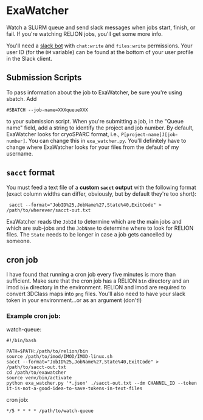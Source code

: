 # ExaWatcher

Watch a SLURM queue and send slack messages when jobs start, finish, or fail.
If you're watching RELION jobs, you'll get some more info.

You'll need a [slack bot](https://slack.com/help/articles/115005265703-Create-a-bot-for-your-workspace) with `chat:write` and `files:write` permissions. Your user ID (for the `DM`
variable) can be found at the bottom of your user profile in the Slack client.

## Submission Scripts
To pass information about the job to ExaWatcher, be sure you're using sbatch.
Add

`#SBATCH --job-name=XXXqueueXXX`

to your submission script. When you're submitting a job, in the "Queue name" field,
add a string to identify the project and job number. By default, ExaWatcher looks
for cryoSPARC format, i.e., `P[project-name]J[job-number]`. You can change this in
`exa_watcher.py`. You'll definitely have to change where ExaWatcher looks for your
files from the default of my username.



## `sacct` format
You must feed a text file of a **custom `sacct` output** with the following format
(exact column widths can differ, obviously, but by default they're too short):

` sacct --format="JobID%25,JobName%27,State%40,ExitCode" > /path/to/wherever/sacct-out.txt`

ExaWatcher reads the `JobId` to determine which are the main jobs and which are
sub-jobs and the `JobName` to determine where to look for RELION files. The `State`
needs to be longer in case a job gets cancelled by someone.

## cron job
I have found that running a cron job every five minutes is more than sufficient.
Make sure that the cron job has a RELION `bin` directory and an imod `bin`
directory in the environment. RELION and imod are required to convert 3DClass
maps into `png` files. You'll also need to have your slack token in your
environment...or as an argument (don't!)

### Example cron job:
watch-queue:
```
#!/bin/bash

PATH=$PATH:/path/to/relion/bin
source /path/to/imod/IMOD/IMOD-linux.sh
sacct --format="JobID%25,JobName%27,State%40,ExitCode" > /path/to/sacct-out.txt
cd /path/to/exawatcher
source venv/bin/activate
python exa_watcher.py '*.json' ./sacct-out.txt --dm CHANNEL_ID --token it-is-not-a-good-idea-to-save-tokens-in-text-files
```

cron job:

`*/5 * * * * /path/to/watch-queue`